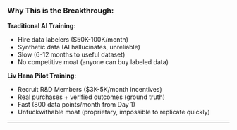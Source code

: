 ### **Why This is the Breakthrough:**

**Traditional AI Training**:

- Hire data labelers ($50K-100K/month)
- Synthetic data (AI hallucinates, unreliable)
- Slow (6-12 months to useful dataset)
- No competitive moat (anyone can buy labeled data)

**Liv Hana Pilot Training**:

- Recruit R&D Members ($3K-5K/month incentives)
- Real purchases + verified outcomes (ground truth)
- Fast (800 data points/month from Day 1)
- Unfuckwithable moat (proprietary, impossible to replicate quickly)

---
